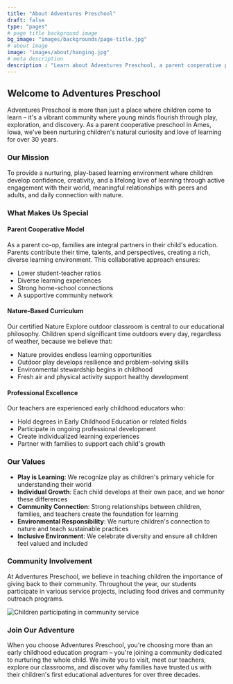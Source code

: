 ```yaml
---
title: "About Adventures Preschool"
draft: false
type: "pages"
# page title background image
bg_image: "images/backgrounds/page-title.jpg"
# about image
image: "images/about/hanging.jpg"
# meta description
description : "Learn about Adventures Preschool, a parent cooperative preschool in Ames, Iowa"
---
```


## Welcome to Adventures Preschool

Adventures Preschool is more than just a place where children come to learn – it's a vibrant community where young minds flourish through play, exploration, and discovery. As a parent cooperative preschool in Ames, Iowa, we've been nurturing children's natural curiosity and love of learning for over 30 years.

### Our Mission

To provide a nurturing, play-based learning environment where children develop confidence, creativity, and a lifelong love of learning through active engagement with their world, meaningful relationships with peers and adults, and daily connection with nature.

### What Makes Us Special

#### **Parent Cooperative Model**
As a parent co-op, families are integral partners in their child's education. Parents contribute their time, talents, and perspectives, creating a rich, diverse learning environment. This collaborative approach ensures:
- Lower student-teacher ratios
- Diverse learning experiences
- Strong home-school connections
- A supportive community network

#### **Nature-Based Curriculum**
Our certified Nature Explore outdoor classroom is central to our educational philosophy. Children spend significant time outdoors every day, regardless of weather, because we believe that:
- Nature provides endless learning opportunities
- Outdoor play develops resilience and problem-solving skills
- Environmental stewardship begins in childhood
- Fresh air and physical activity support healthy development

#### **Professional Excellence**
Our teachers are experienced early childhood educators who:
- Hold degrees in Early Childhood Education or related fields
- Participate in ongoing professional development
- Create individualized learning experiences
- Partner with families to support each child's growth

### Our Values

- **Play is Learning**: We recognize play as children's primary vehicle for understanding their world
- **Individual Growth**: Each child develops at their own pace, and we honor these differences
- **Community Connection**: Strong relationships between children, families, and teachers create the foundation for learning
- **Environmental Responsibility**: We nurture children's connection to nature and teach sustainable practices
- **Inclusive Environment**: We celebrate diversity and ensure all children feel valued and included

### Community Involvement

At Adventures Preschool, we believe in teaching children the importance of giving back to their community. Throughout the year, our students participate in various service projects, including food drives and community outreach programs.

![Children participating in community service](/images/about/foodbank.jpg)

### Join Our Adventure

When you choose Adventures Preschool, you're choosing more than an early childhood education program – you're joining a community dedicated to nurturing the whole child. We invite you to visit, meet our teachers, explore our classrooms, and discover why families have trusted us with their children's first educational adventures for over three decades.